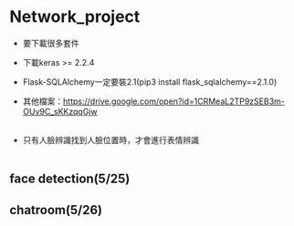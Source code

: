 # Network_project
- 要下載很多套件<br>
- 下載keras >= 2.2.4
- Flask-SQLAlchemy一定要裝2.1(pip3 install flask_sqlalchemy==2.1.0)<br>
- 其他檔案：https://drive.google.com/open?id=1CRMeaL2TP9zSEB3m-OUv9C_sKKzqqGjw<br><br>

- 只有人臉辨識找到人臉位置時，才會進行表情辨識<br><br>
## face detection(5/25)<br>
## chatroom(5/26)<br>

